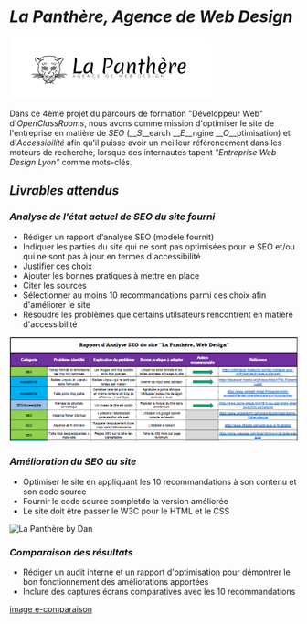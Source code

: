 # *La Panthère, Agence de Web Design*

![image e-la_panthere](/img/logo(2).PNG)

Dans ce 4ème projet du parcours de formation "Développeur Web" d'*OpenClassRooms*, nous avons comme mission d'optimiser le site de l'entreprise en matière de *SEO* (__*S*__earch __*E*__ngine __*O*__ptimisation) et d'*Accessibilité* afin qu'il puisse avoir un meilleur référencement dans les moteurs de recherche, lorsque des internautes tapent _"Entreprise Web Design Lyon"_ comme mots-clés.

## *Livrables attendus*

### *Analyse de l'état actuel de SEO du site fourni*

* Rédiger un rapport d'analyse SEO (modèle fournit)
* Indiquer les parties du site qui ne sont pas optimisées pour le SEO et/ou qui ne sont pas à jour en termes d'accessibilité
* Justifier ces choix
* Ajouter les bonnes pratiques à mettre en place
* Citer les sources
* Sélectionner au moins 10 recommandations parmi ces choix afin d'améliorer le site
* Résoudre les problèmes que certains utilsateurs rencontrent en matière d'accessibilité

![image e-analyse](/img/exemple_analyse_SEO.PNG) 

### *Amélioration du SEO du site*

* Optimiser le site en appliquant les 10 recommandations à son contenu et son code source
* Fournir le code source completde la version améliorée
* Le site doit être passer le W3C pour le HTML et le CSS

![La Panthère by Dan](https://dandev33300.github.io/La-Panthere_by_Dan/)

### *Comparaison des résultats*

* Rédiger un audit interne et un rapport d'optimisation pour démontrer le bon fonctionnement des améliorations apportées
* Inclure des captures écrans comparatives avec les 10 recommandations

[image e-comparaison](/img/exemple_comparaison.PNG) 
